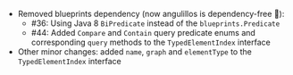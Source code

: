 * Removed blueprints dependency (now angulillos is dependency-free :tada:):
  - #36: Using Java 8 `BiPredicate` instead of the `blueprints.Predicate`
  - #44: Added `Compare` and `Contain` query predicate enums and corresponding `query` methods to the `TypedElementIndex` interface
* Other minor changes: added `name`, `graph` and `elementType` to the `TypedElementIndex` interface
